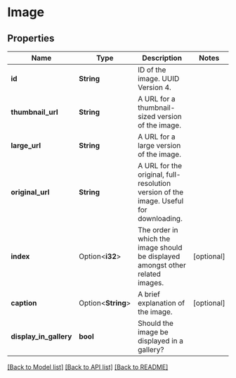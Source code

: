 # Image

## Properties

Name | Type | Description | Notes
------------ | ------------- | ------------- | -------------
**id** | **String** | ID of the image. UUID Version 4. | 
**thumbnail_url** | **String** | A URL for a thumbnail-sized version of the image. | 
**large_url** | **String** | A URL for a large version of the image. | 
**original_url** | **String** | A URL for the original, full-resolution version of the image. Useful for downloading. | 
**index** | Option<**i32**> | The order in which the image should be displayed amongst other related images. | [optional]
**caption** | Option<**String**> | A brief explanation of the image. | [optional]
**display_in_gallery** | **bool** | Should the image be displayed in a gallery? | 

[[Back to Model list]](../README.md#documentation-for-models) [[Back to API list]](../README.md#documentation-for-api-endpoints) [[Back to README]](../README.md)


